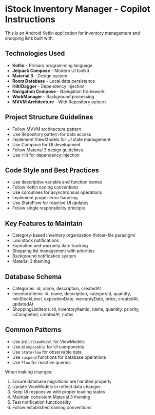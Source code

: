 <!-- Use this file to provide workspace-specific custom instructions to Copilot. For more details, visit https://code.visualstudio.com/docs/copilot/copilot-customization#_use-a-githubcopilotinstructionsmd-file -->

# iStock Inventory Manager - Copilot Instructions

This is an Android Kotlin application for inventory management and shopping lists built with:

## Technologies Used
- **Kotlin** - Primary programming language
- **Jetpack Compose** - Modern UI toolkit
- **Material 3** - Design system
- **Room Database** - Local data persistence
- **Hilt/Dagger** - Dependency injection
- **Navigation Compose** - Navigation framework
- **WorkManager** - Background processing
- **MVVM Architecture** - With Repository pattern

## Project Structure Guidelines
- Follow MVVM architecture pattern
- Use Repository pattern for data access
- Implement ViewModels for UI state management
- Use Compose for UI development
- Follow Material 3 design guidelines
- Use Hilt for dependency injection

## Code Style and Best Practices
- Use descriptive variable and function names
- Follow Kotlin coding conventions
- Use coroutines for asynchronous operations
- Implement proper error handling
- Use StateFlow for reactive UI updates
- Follow single responsibility principle

## Key Features to Maintain
- Category-based inventory organization (folder-file paradigm)
- Low stock notifications
- Expiration and warranty date tracking
- Shopping list management with priorities
- Background notification system
- Material 3 theming

## Database Schema
- Categories: id, name, description, createdAt
- InventoryItems: id, name, description, categoryId, quantity, minStockLevel, expirationDate, warrantyDate, price, createdAt, updatedAt
- ShoppingListItems: id, inventoryItemId, name, quantity, priority, isCompleted, createdAt, notes

## Common Patterns
- Use `@HiltViewModel` for ViewModels
- Use `@Composable` for UI components
- Use `StateFlow` for observable data
- Use `suspend` functions for database operations
- Use `Flow` for reactive queries

When making changes:
1. Ensure database migrations are handled properly
2. Update ViewModels to reflect data changes
3. Keep UI responsive with proper loading states
4. Maintain consistent Material 3 theming
5. Test notification functionality
6. Follow established naming conventions
